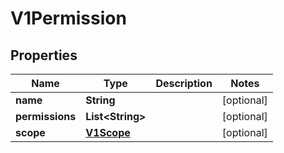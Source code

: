 # V1Permission

## Properties
Name | Type | Description | Notes
------------ | ------------- | ------------- | -------------
**name** | **String** |  |  [optional]
**permissions** | **List&lt;String&gt;** |  |  [optional]
**scope** | [**V1Scope**](V1Scope.md) |  |  [optional]
